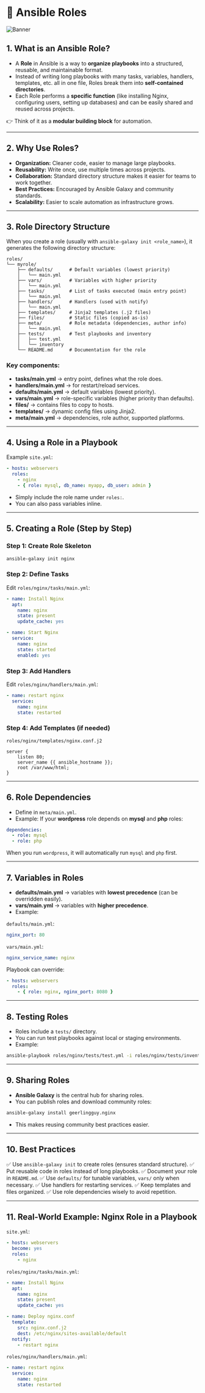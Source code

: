 # 📘 Ansible Roles
<img src="https://github.com/bhuvan-raj/Ansible-Zero-to-Hero/blob/main/assets/roles.webp" alt="Banner" />


## 1. What is an Ansible Role?

* A **Role** in Ansible is a way to **organize playbooks** into a structured, reusable, and maintainable format.
* Instead of writing long playbooks with many tasks, variables, handlers, templates, etc. all in one file, Roles break them into **self-contained directories**.
* Each Role performs a **specific function** (like installing Nginx, configuring users, setting up databases) and can be easily shared and reused across projects.

👉 Think of it as a **modular building block** for automation.

---

## 2. Why Use Roles?

* **Organization:** Cleaner code, easier to manage large playbooks.
* **Reusability:** Write once, use multiple times across projects.
* **Collaboration:** Standard directory structure makes it easier for teams to work together.
* **Best Practices:** Encouraged by Ansible Galaxy and community standards.
* **Scalability:** Easier to scale automation as infrastructure grows.

---

## 3. Role Directory Structure

When you create a role (usually with `ansible-galaxy init <role_name>`), it generates the following directory structure:

```
roles/
└── myrole/
    ├── defaults/      # Default variables (lowest priority)
    │   └── main.yml
    ├── vars/          # Variables with higher priority
    │   └── main.yml
    ├── tasks/         # List of tasks executed (main entry point)
    │   └── main.yml
    ├── handlers/      # Handlers (used with notify)
    │   └── main.yml
    ├── templates/     # Jinja2 templates (.j2 files)
    ├── files/         # Static files (copied as-is)
    ├── meta/          # Role metadata (dependencies, author info)
    │   └── main.yml
    ├── tests/         # Test playbooks and inventory
    │   ├── test.yml
    │   └── inventory
    └── README.md      # Documentation for the role
```

### Key components:

* **tasks/main.yml** → entry point, defines what the role does.
* **handlers/main.yml** → for restart/reload services.
* **defaults/main.yml** → default variables (lowest priority).
* **vars/main.yml** → role-specific variables (higher priority than defaults).
* **files/** → contains files to copy to hosts.
* **templates/** → dynamic config files using Jinja2.
* **meta/main.yml** → dependencies, role author, supported platforms.

---

## 4. Using a Role in a Playbook

Example `site.yml`:

```yaml
- hosts: webservers
  roles:
    - nginx
    - { role: mysql, db_name: myapp, db_user: admin }
```

* Simply include the role name under `roles:`.
* You can also pass variables inline.

---

## 5. Creating a Role (Step by Step)

### Step 1: Create Role Skeleton

```bash
ansible-galaxy init nginx
```

### Step 2: Define Tasks

Edit `roles/nginx/tasks/main.yml`:

```yaml
- name: Install Nginx
  apt:
    name: nginx
    state: present
    update_cache: yes

- name: Start Nginx
  service:
    name: nginx
    state: started
    enabled: yes
```

### Step 3: Add Handlers

Edit `roles/nginx/handlers/main.yml`:

```yaml
- name: restart nginx
  service:
    name: nginx
    state: restarted
```

### Step 4: Add Templates (if needed)

`roles/nginx/templates/nginx.conf.j2`

```nginx
server {
    listen 80;
    server_name {{ ansible_hostname }};
    root /var/www/html;
}
```

---

## 6. Role Dependencies

* Define in `meta/main.yml`.
* Example: If your **wordpress** role depends on **mysql** and **php** roles:

```yaml
dependencies:
  - role: mysql
  - role: php
```

When you run `wordpress`, it will automatically run `mysql` and `php` first.

---

## 7. Variables in Roles

* **defaults/main.yml** → variables with **lowest precedence** (can be overridden easily).
* **vars/main.yml** → variables with **higher precedence**.
* Example:

`defaults/main.yml`:

```yaml
nginx_port: 80
```

`vars/main.yml`:

```yaml
nginx_service_name: nginx
```

Playbook can override:

```yaml
- hosts: webservers
  roles:
    - { role: nginx, nginx_port: 8080 }
```

---

## 8. Testing Roles

* Roles include a `tests/` directory.
* You can run test playbooks against local or staging environments.
* Example:

```bash
ansible-playbook roles/nginx/tests/test.yml -i roles/nginx/tests/inventory
```

---

## 9. Sharing Roles

* **Ansible Galaxy** is the central hub for sharing roles.
* You can publish roles and download community roles:

```bash
ansible-galaxy install geerlingguy.nginx
```

* This makes reusing community best practices easier.

---

## 10. Best Practices

✅ Use `ansible-galaxy init` to create roles (ensures standard structure).
✅ Put reusable code in roles instead of long playbooks.
✅ Document your role in `README.md`.
✅ Use `defaults/` for tunable variables, `vars/` only when necessary.
✅ Use handlers for restarting services.
✅ Keep templates and files organized.
✅ Use role dependencies wisely to avoid repetition.

---

## 11. Real-World Example: Nginx Role in a Playbook

`site.yml`:

```yaml
- hosts: webservers
  become: yes
  roles:
    - nginx
```

`roles/nginx/tasks/main.yml`:

```yaml
- name: Install Nginx
  apt:
    name: nginx
    state: present
    update_cache: yes

- name: Deploy nginx.conf
  template:
    src: nginx.conf.j2
    dest: /etc/nginx/sites-available/default
  notify:
    - restart nginx
```

`roles/nginx/handlers/main.yml`:

```yaml
- name: restart nginx
  service:
    name: nginx
    state: restarted
```
